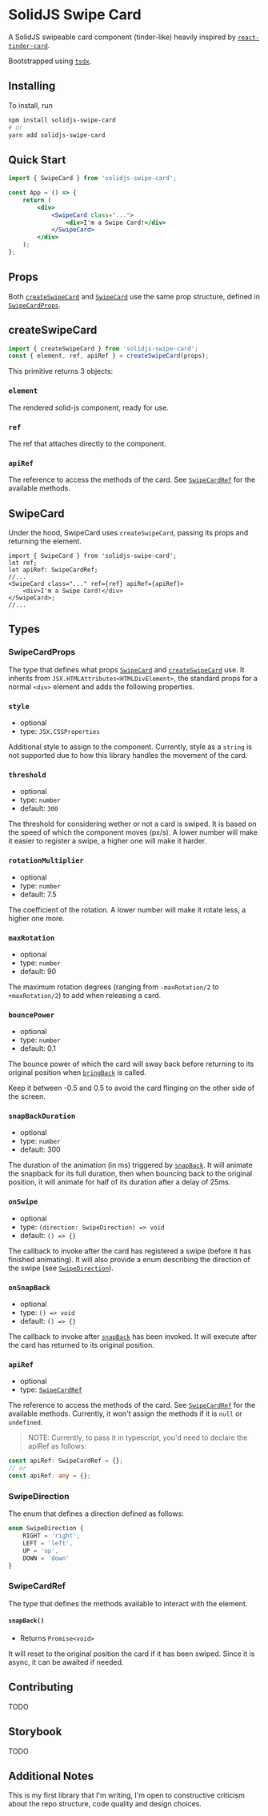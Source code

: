 # SolidJS Swipe Card

A SolidJS swipeable card component (tinder-like) heavily inspired by [`react-tinder-card`](https://github.com/3DJakob/react-tinder-card).

Bootstrapped using [`tsdx`](https://github.com/jaredpalmer/tsdx).

## Installing

To install, run

```bash
npm install solidjs-swipe-card
# or
yarn add solidjs-swipe-card
```

## Quick Start

```jsx
import { SwipeCard } from 'solidjs-swipe-card';

const App = () => {
    return (
        <div>
            <SwipeCard class="...">
                <div>I'm a Swipe Card!</div>
            </SwipeCard>
        </div>
    );
};
```

## Props

Both [`createSwipeCard`](#createswipecard) and [`SwipeCard`](#swipecard) use the same prop structure, defined in [`SwipeCardProps`](#swipecardprops).

## createSwipeCard

```js
import { createSwipeCard } from 'solidjs-swipe-card';
const { element, ref, apiRef } = createSwipeCard(props);
```

This primitive returns 3 objects:

### `element`

The rendered solid-js component, ready for use.

### `ref`

The ref that attaches directly to the component.

### `apiRef`

The reference to access the methods of the card. See [`SwipeCardRef`](#swipecardref) for the available methods.

## SwipeCard

Under the hood, SwipeCard uses `createSwipeCard`, passing its props and returning the element.

```tsx
import { SwipeCard } from 'solidjs-swipe-card';
let ref;
let apiRef: SwipeCardRef;
//...
<SwipeCard class="..." ref={ref} apiRef={apiRef}>
    <div>I'm a Swipe Card!</div>
</SwipeCard>;
//...
```

## Types

### SwipeCardProps

The type that defines what props [`SwipeCard`](#swipecard) and [`createSwipeCard`](#createswipecard) use. It inherits from `JSX.HTMLAttributes<HTMLDivElement>`, the standard props for a normal `<div>` element and adds the following properties.

### `style`

-   optional
-   type: `JSX.CSSProperties`

Additional style to assign to the component. Currently, style as a `string` is not supported due to how this library handles the movement of the card.

### `threshold`

-   optional
-   type: `number`
-   default: `300`

The threshold for considering wether or not a card is swiped. It is based on the speed of which the component moves (px/s). A lower number will make it easier to register a swipe, a higher one will make it harder.

### `rotationMultiplier`

-   optional
-   type: `number`
-   default: 7.5

The coefficient of the rotation. A lower number will make it rotate less, a higher one more.

### `maxRotation`

-   optional
-   type: `number`
-   default: 90

The maximum rotation degrees (ranging from `-maxRotation/2` to `+maxRotation/2`) to add when releasing a card.

### `bouncePower`

-   optional
-   type: `number`
-   default: 0.1

The bounce power of which the card will sway back before returning to its original position when [`bringBack`](#bringback) is called.

Keep it between -0.5 and 0.5 to avoid the card flinging on the other side of the screen.

### `snapBackDuration`

-   optional
-   type: `number`
-   default: 300

The duration of the animation (in ms) triggered by [`snapBack`](#snapback).
It will animate the snapback for its full duration, then when bouncing back to the original position, it will animate for half of its duration after a delay of 25ms.

### `onSwipe`

-   optional
-   type: `(direction: SwipeDirection) => void`
-   default: `() => {}`

The callback to invoke after the card has registered a swipe (before it has finished animating). It will also provide a enum describing the direction of the swipe (see [`SwipeDirection`](#swipedirection)).

### `onSnapBack`

-   optional
-   type: `() => void`
-   default: `() => {}`

The callback to invoke after [`snapBack`](#snapback) has been invoked. It will execute after the card has returned to its original position.

### `apiRef`

-   optional
-   type: [`SwipeCardRef`](#swipecardref)

The reference to access the methods of the card. See [`SwipeCardRef`](#swipecardref) for the available methods. Currently, it won't assign the methods if it is `null` or `undefined`.

> NOTE: Currently, to pass it in typescript, you'd need to declare the apiRef as follows:

```ts
const apiRef: SwipeCardRef = {};
// or
const apiRef: any = {};
```

### SwipeDirection

The enum that defines a direction defined as follows:

```ts
enum SwipeDirection {
    RIGHT = 'right',
    LEFT = 'left',
    UP = 'up',
    DOWN = 'down'
}
```

### SwipeCardRef

The type that defines the methods available to interact with the element.

#### `snapBack()`

-   Returns `Promise<void>`

It will reset to the original position the card if it has been swiped. Since it is async, it can be awaited if needed.

## Contributing

TODO

## Storybook

TODO

## Additional Notes

This is my first library that I'm writing, I'm open to constructive criticism about the repo structure, code quality and design choices.
